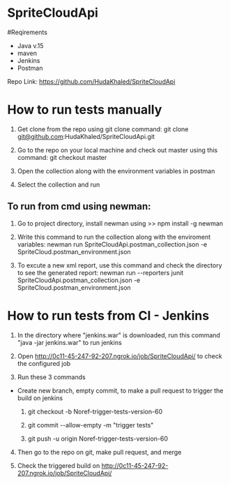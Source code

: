 # SpriteCloudApi

#Reqirements
- Java v.15
- maven
- Jenkins
- Postman

Repo Link: https://github.com/HudaKhaled/SpriteCloudApi

# How to run tests manually

1. Get clone from the repo using git clone command: git clone git@github.com:HudaKhaled/SpriteCloudApi.git

2. Go to the repo on your local machine and check out master using this command: git checkout master

3. Open the collection along with the environment variables in postman

4. Select the collection and run

## To run from cmd using newman:

 1. Go to project directory, install newman using >> npm install -g newman
 
 3. Write this command to run the collection along with the enviroment variables: 
 newman run SpriteCloudApi.postman_collection.json -e SpriteCloud.postman_environment.json
 
 4. To excute a new xml report, use this command and check the directory to see the generated report:
 newman run --reporters junit SpriteCloudApi.postman_collection.json -e SpriteCloud.postman_environment.json


# How to run tests from CI - Jenkins
1. In the directory where "jenkins.war" is downloaded, run this command "java -jar jenkins.war" to run jenkins

2. Open http://0c11-45-247-92-207.ngrok.io/job/SpriteCloudApi/ to check the configured job

3. Run these 3 commands
 - Create new branch, empty commit, to make a pull request to trigger the build on jenkins

    1. git checkout -b Noref-trigger-tests-version-60

    2. git commit --allow-empty -m "trigger tests"

    3. git push -u origin Noref-trigger-tests-version-60

4. Then go to the repo on git, make pull request, and merge

5. Check the triggered build on http://0c11-45-247-92-207.ngrok.io/job/SpriteCloudApi/
